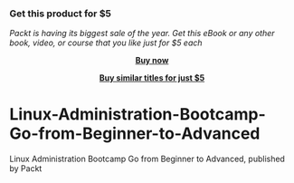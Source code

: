 
### Get this product for $5

<i>Packt is having its biggest sale of the year. Get this eBook or any other book, video, or course that you like just for $5 each</i>


<b><p align='center'>[Buy now](https://packt.link/9781789612189)</p></b>


<b><p align='center'>[Buy similar titles for just $5](https://subscription.packtpub.com/search)</p></b>


# Linux-Administration-Bootcamp-Go-from-Beginner-to-Advanced
Linux Administration Bootcamp Go from Beginner to Advanced, published by Packt
